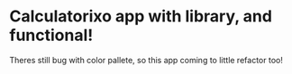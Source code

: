 # Calculatorixo app with library, and functional!
Theres still bug with color pallete, so this app coming to little refactor too!
